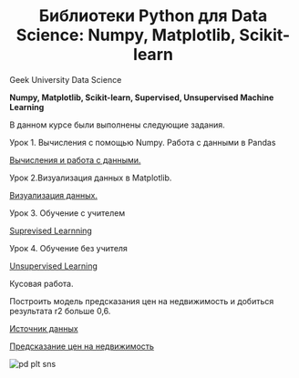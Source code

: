 <h1 align="center">Библиотеки Python для Data Science: Numpy, Matplotlib, Scikit-learn</h1>
Geek University Data Science

<strong>Numpy, Matplotlib, Scikit-learn, Supervised, Unsupervised Machine Learning</strong>

В данном курсе были выполнены следующие задания.

Урок 1. Вычисления с помощью Numpy. Работа с данными в Pandas

<p>
<a href="https://github.com/YSamoy/Geekbrains_HW-Numpy-Matplotlib-Scikit-learn/blob/main/%D0%92%D1%8B%D1%87%D0%B8%D1%81%D0%BB%D0%B5%D0%BD%D0%B8%D1%8F_%D1%81_%D0%BF%D0%BE%D0%BC%D0%BE%D1%89%D1%8C%D1%8E_Numpy_%D0%A0%D0%B0%D0%B1%D0%BE%D1%82%D0%B0_%D1%81_%D0%B4%D0%B0%D0%BD%D0%BD%D1%8B%D0%BC%D0%B8_%D0%B2_Pandas_ipynb_.ipynb">Вычисления и работа с данными.</a>
</p>

Урок 2.Визуализация данных в Matplotlib.

<p>
<a href="https://github.com/YSamoy/Geekbrains_HW-Numpy-Matplotlib-Scikit-learn/blob/main/%D0%92%D0%B8%D0%B7%D1%83%D0%B0%D0%BB%D0%B8%D0%B7%D0%B0%D1%86%D0%B8%D1%8F_%D0%B4%D0%B0%D0%BD%D0%BD%D1%8B%D1%85_%D0%B2_Matplotlib_ipynb_.ipynb">Визуализация данных.</a>
</p>

Урок 3. Обучение с учителем

<a href="https://github.com/YSamoy/Geekbrains_HW-Numpy-Matplotlib-Scikit-learn/blob/main/%D0%9E%D0%B1%D1%83%D1%87%D0%B5%D0%BD%D0%B8%D0%B5_%D1%81_%D1%83%D1%87%D0%B8%D1%82%D0%B5%D0%BB%D0%B5%D0%BC_.ipynb">Suprevised Learnning</a>

Урок 4. Обучение без учителя
 
<a href="https://github.com/YSamoy/Geekbrains_HW-Numpy-Matplotlib-Scikit-learn/blob/main/%D0%9E%D0%B1%D1%83%D1%87%D0%B5%D0%BD%D0%B8%D0%B5_%D0%B1%D0%B5%D0%B7_%D1%83%D1%87%D0%B8%D1%82%D0%B5%D0%BB%D1%8F.ipynb">Unsupervised Learning</a>

Кусовая работа.

Построить модель предсказания цен на недвижимость и добиться результата r2 больше 0,6. 
<p>
<a href="https://www.kaggle.com/competitions/real-estate-price-prediction-moscow/data">Источник данных</a>
</p>
<a href="https://github.com/YSamoy/Geekbrains_HW-Numpy-Matplotlib-Scikit-learn/blob/main/%D0%9A%D1%83%D1%80%D1%81%D0%BE%D0%B2%D0%B0%D1%8F_Real_estate.ipynb">Предсказание цен на недвижимость</a>


![pd plt sns](https://user-images.githubusercontent.com/102718506/223711759-13374e16-2405-4cf7-a504-fd5278a012b8.jpg)
